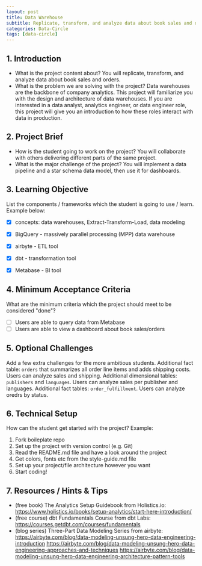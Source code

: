 ```yaml
---
layout: post
title: Data Warehouse
subtitle: Replicate, transform, and analyze data about book sales and orders
categories: Data-Circle
tags: [data-circle] 
---
```




## 1. Introduction
- What is the project content about? 
You will replicate, transform, and analyze data about book sales and orders.
- What is the problem we are solving with the project?
Data warehouses are the backbone of company analytics. This project will familiarize you with the design and architecture of data warehouses. If you are interested in a data analyst, analytics engineer, or data engineer role, this project will give you an introduction to how these roles interact with data in production.

## 2. Project Brief 
- How is the student going to work on the project?
You will collaborate with others delivering different parts of the same project.
- What is the major challenge of the project?
You will implement a data pipeline and a star schema data model, then use it for dashboards.


## 3. Learning Objective
List the components / frameworks which the student is going to use / learn. Example below:

- [x] concepts: data warehouses, Extract-Transform-Load, data modeling
- [x] BigQuery - massively parallel processing (MPP) data warehouse
- [x] airbyte - ETL tool
- [x] dbt - transformation tool
- [x] Metabase - BI tool


## 4. Minimum Acceptance Criteria
What are the minimum criteria which the project should meet to be considered "done"? 
- [ ] Users are able to query data from Metabase
- [ ] Users are able to view a dashboard about book sales/orders

## 5. Optional Challenges
Add a few extra challenges for the more ambitious students. 
Additional fact table: `orders` that summarizes all order line items and adds shipping costs. Users can analyze sales and shipping.
Additional dimensional tables: `publishers` and `languages`. Users can analyze sales per publisher and languages.
Additional fact tables: `order_fulfillment`. Users can analyze oredrs by status.

## 6. Technical Setup
How can the student get started with the project? Example: 
1. Fork boileplate repo
2. Set up the project with version control (e.g. Git)
3. Read the README.md file and have a look around the project
4. Get colors, fonts etc from the style-guide.md file
5. Set up your project/file architecture however you want
6. Start coding!

## 7. Resources / Hints & Tips
- (free book) The Analytics Setup Guidebook from Holistics.io: https://www.holistics.io/books/setup-analytics/start-here-introduction/
- (free course) dbt Fundamentals Course from dbt Labs: https://courses.getdbt.com/courses/fundamentals
- (blog series) Three-Part Data Modeling Series from airbyte: 
https://airbyte.com/blog/data-modeling-unsung-hero-data-engineering-introduction
https://airbyte.com/blog/data-modeling-unsung-hero-data-engineering-approaches-and-techniques 
https://airbyte.com/blog/data-modeling-unsung-hero-data-engineering-architecture-pattern-tools 

